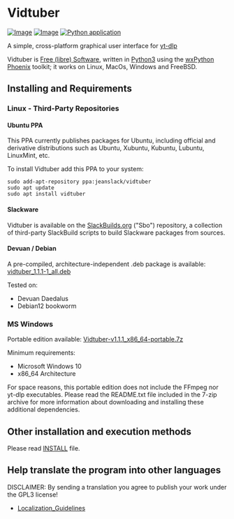 # **Vidtuber**
[![Image](https://img.shields.io/static/v1?label=python&logo=python&message=3.9%20|%203.10%20|%203.11%20|%203.12%20|%203.13&color=blue)](https://www.python.org/downloads/)
[![Image](https://img.shields.io/badge/license-GPLv3-orange)](https://github.com/jeanslack/Vidtuber/blob/master/LICENSE)
[![Python application](https://github.com/jeanslack/Vidtuber/actions/workflows/python-package.yml/badge.svg)](https://github.com/jeanslack/Vidtuber/actions/workflows/python-package.yml)

A simple, cross-platform graphical user interface for [yt-dlp](https://github.com/yt-dlp/yt-dlp)

Vidtuber is [Free (libre) Software](https://en.wikipedia.org/wiki/Free_software),
written in [Python3](https://www.python.org/) using the
[wxPython Phoenix](https://www.wxpython.org/) toolkit; it works on Linux, MacOs, Windows and FreeBSD.

## Installing and Requirements

### Linux - Third-Party Repositories 

#### Ubuntu PPA

This PPA currently publishes packages for Ubuntu, including official and
derivative distributions such as Ubuntu, Xubuntu, Kubuntu, Lubuntu, LinuxMint,
etc.

To install Vidtuber add this PPA to your system:

```
sudo add-apt-repository ppa:jeanslack/vidtuber
sudo apt update
sudo apt install vidtuber
```

#### Slackware

Vidtuber is available on the [SlackBuilds.org](https://slackbuilds.org/) ("Sbo") repository, a collection of third-party SlackBuild scripts to build Slackware packages from sources.

#### Devuan / Debian

A pre-compiled, architecture-independent .deb package is available: [vidtuber_1.1.1-1_all.deb](https://github.com/jeanslack/Vidtuber/releases/download/v1.1.1/vidtuber_1.1.1-1_all.deb)

Tested on:

- Devuan Daedalus
- Debian12 bookworm

### MS Windows

Portable edition available: [Vidtuber-v1.1.1_x86_64-portable.7z](https://github.com/jeanslack/Vidtuber/releases/download/v1.1.1/Vidtuber-v1.1.1_x86_64-portable.7z)

Minimum requirements:

- Microsoft Windows 10
- x86_64 Architecture

For space reasons, this portable edition does not include the FFmpeg nor yt-dlp executables. 
Please read the README.txt file included in the 7-zip archive for more information about
downloading and installing these additional dependencies.

## Other installation and execution methods

Please read [INSTALL](https://github.com/jeanslack/Vidtuber/blob/main/INSTALL) file.

## Help translate the program into other languages
DISCLAIMER: By sending a translation you agree to publish your work under the GPL3 license!
- [Localization_Guidelines](https://github.com/jeanslack/Vidtuber/blob/main/docs/Localization_Guidelines.md)

